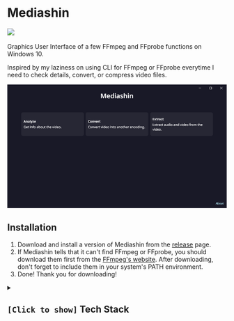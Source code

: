 # Mediashin
<a title="Made with Fluent Design" href="https://github.com/bdlukaa/fluent_ui">
  <img
    src="https://img.shields.io/badge/fluent-design-blue?style=flat-square&color=gray&labelColor=0078D7"
  />
</a>

Graphics User Interface of a few FFmpeg and FFprobe functions on Windows 10.

Inspired by my laziness on using CLI for FFmpeg or FFprobe everytime I need to check details, convert, or compress video files.

![Main Menu](docs_assets/mediashin_home.png)

## Installation
1. Download and install a version of Mediashin from the [release](https://github.com/alberterc/mediashin/releases) page.
2. If Mediashin tells that it can't find FFmpeg or FFprobe, you should download them first from the [FFmpeg's website](https://ffmpeg.org/download.html). After downloading, don't forget to include them in your system's PATH environment.
3. Done! Thank you for downloading!

<details>
  <summary>
    <h2><code>[Click to show]</code> Tech Stack</h2>
  </summary>

### Services
1. [Flutter](https://flutter.dev/) v3.24.2 - Build, test, and deploy beautiful mobile, web, desktop, and embedded experiences from a single codebase.
2. [Dart](https://dart.dev/) v3.5.2 - An approachable, portable, and productive language for high-quality apps on any platform.
3. [FFmpeg](https://ffmpeg.org/) - A complete, cross-platform solution to record, convert and stream audio and video.

### Installed Dependencies
1. [fluent_ui](https://pub.dev/packages/fluent_ui) - Unofficial implementation of Fluent UI for Flutter.
2. [window_manager](https://pub.dev/packages/window_manager) - This plugin allows Flutter desktop apps to resizing and repositioning the window.
3. [go_router](https://pub.dev/packages/go_router) - A declarative routing package for Flutter that uses the Router API to provide a convenient, url-based API for navigating between different screens.
4. [file_picker](https://pub.dev/packages/file_picker) - A package that allows you to use the native file explorer to pick single or multiple files, with extensions filtering support.
5. [process_run](https://pub.dev/packages/process_run) - Process run helpers for Linux/Win/Mac.
6. [path](https://pub.dev/packages/path) - A comprehensive, cross-platform path manipulation library for Dart.
7. [desktop_drop](https://pub.dev/packages/desktop_drop) - A plugin which allows user dragging files to your flutter desktop applications.
8. [mime](https://pub.dev/packages/mime) - Package for working with MIME type definitions and for processing streams of MIME multipart media types.
9. [url_launcher](https://pub.dev/packages/url_launcher) - A Flutter plugin for launching a URL.
10. [package_info_plus](https://pub.dev/packages/package_info_plus) - This Flutter plugin provides an API for querying information about an application package.
</details>
